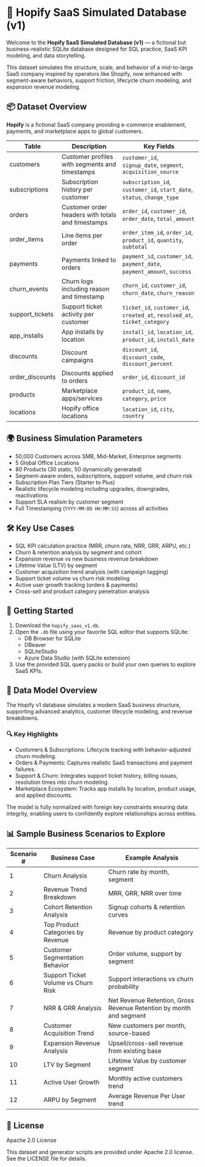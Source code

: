 
# 🚀 Hopify SaaS Simulated Database (v1)

Welcome to the **Hopify SaaS Simulated Database (v1)** — a fictional but business-realistic SQLite database designed for SQL practice, SaaS KPI modeling, and data storytelling. 

This dataset simulates the structure, scale, and behavior of a mid-to-large SaaS company inspired by operators like Shopify, now enhanced with segment-aware behaviors, support friction, lifecycle churn modeling, and expansion revenue modeling.


## 📦 Dataset Overview

**Hopify** is a fictional SaaS company providing e-commerce enablement, payments, and marketplace apps to global customers.

| Table               | Description                                          | Key Fields                                     |
|---------------------|------------------------------------------------------|------------------------------------------------|
| customers           | Customer profiles with segments and timestamps      | `customer_id`, `signup_date`, `segment`, `acquisition_source` |
| subscriptions       | Subscription history per customer                   | `subscription_id`, `customer_id`, `start_date`, `status`, `change_type` |
| orders              | Customer order headers with totals and timestamps   | `order_id`, `customer_id`, `order_date`, `total_amount` |
| order_items         | Line items per order                                | `order_item_id`, `order_id`, `product_id`, `quantity`, `subtotal` |
| payments            | Payments linked to orders                           | `payment_id`, `customer_id`, `payment_date`, `payment_amount`, `success` |
| churn_events        | Churn logs including reason and timestamp           | `churn_id`, `customer_id`, `churn_date`, `churn_reason` |
| support_tickets     | Support ticket activity per customer                | `ticket_id`, `customer_id`, `created_at`, `resolved_at`, `ticket_category` |
| app_installs        | App installs by location                            | `install_id`, `location_id`, `product_id`, `install_date` |
| discounts           | Discount campaigns                                  | `discount_id`, `discount_code`, `discount_percent` |
| order_discounts     | Discounts applied to orders                         | `order_id`, `discount_id` |
| products            | Marketplace apps/services                           | `product_id`, `name`, `category`, `price` |
| locations           | Hopify office locations                             | `location_id`, `city`, `country` |


## 🌍 Business Simulation Parameters

- 50,000 Customers across SMB, Mid-Market, Enterprise segments
- 5 Global Office Locations
- 80 Products (30 static, 50 dynamically generated)
- Segment-aware orders, subscriptions, support volume, and churn risk
- Subscription Plan Tiers (Starter to Plus)
- Realistic lifecycle modeling including upgrades, downgrades, reactivations
- Support SLA realism by customer segment
- Full Timestamping (`YYYY-MM-DD HH:MM:SS`) across all activities


## 🛠 Key Use Cases

- SQL KPI calculation practice (MRR, churn rate, NRR, GRR, ARPU, etc.)
- Churn & retention analysis by segment and cohort
- Expansion revenue vs new business revenue breakdown
- Lifetime Value (LTV) by segment
- Customer acquisition trend analysis (with campaign tagging)
- Support ticket volume vs churn risk modeling
- Active user growth tracking (orders & payments)
- Cross-sell and product category penetration analysis


## 🚀 Getting Started

1. Download the `hopify_saas_v1.db`.
2. Open the `.db` file using your favorite SQL editor that supports SQLite:
   - DB Browser for SQLite
   - DBeaver
   - SQLiteStudio
   - Azure Data Studio (with SQLite extension)
3. Use the provided SQL query packs or build your own queries to explore SaaS KPIs.


## 🔗 Data Model Overview

The Hopify v1 database simulates a modern SaaS business structure, supporting advanced analytics, customer lifecycle modeling, and revenue breakdowns.


### 🔍 Key Highlights

- Customers & Subscriptions: Lifecycle tracking with behavior-adjusted churn modeling.
- Orders & Payments: Captures realistic SaaS transactions and payment failures.
- Support & Churn: Integrates support ticket history, billing issues, resolution times into churn modeling.
- Marketplace Ecosystem: Tracks app installs by location, product usage, and applied discounts.

The model is fully normalized with foreign key constraints ensuring data integrity, enabling users to confidently explore relationships across entities.


## 📊 Sample Business Scenarios to Explore

| Scenario # | Business Case                         | Example Analysis                             |
|------------|--------------------------------------|----------------------------------------------|
| 1          | Churn Analysis                       | Churn rate by month, segment                |
| 2          | Revenue Trend Breakdown              | MRR, GRR, NRR over time                     |
| 3          | Cohort Retention Analysis            | Signup cohorts & retention curves           |
| 4          | Top Product Categories by Revenue    | Revenue by product category                 |
| 5          | Customer Segmentation Behavior       | Order volume, support by segment            |
| 6          | Support Ticket Volume vs Churn Risk  | Support interactions vs churn probability   |
| 7          | NRR & GRR Analysis                   | Net Revenue Retention, Gross Revenue Retention by month and segment |
| 8          | Customer Acquisition Trend           | New customers per month, source-based       |
| 9          | Expansion Revenue Analysis           | Upsell/cross-sell revenue from existing base |
| 10         | LTV by Segment                       | Lifetime Value by customer segment          |
| 11         | Active User Growth                   | Monthly active customers trend              |
| 12         | ARPU by Segment                      | Average Revenue Per User trend              |


## 📄 License

Apache 2.0 License

This dataset and generator scripts are provided under Apache 2.0 license.  
See the LICENSE file for details.
